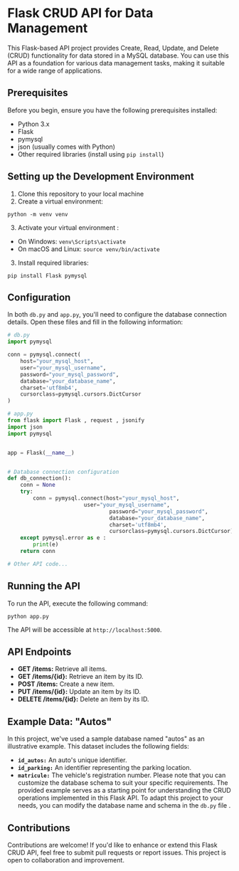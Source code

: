 # Flask CRUD API for Data Management

This Flask-based API project provides Create, Read, Update, and Delete (CRUD) functionality for data stored in a MySQL database. You can use this API as a foundation for various data management tasks, making it suitable for a wide range of applications.

## Prerequisites

Before you begin, ensure you have the following prerequisites installed:

- Python 3.x
- Flask
- pymysql
- json (usually comes with Python)
- Other required libraries (install using `pip install`)

## Setting up the Development Environment

1. Clone this repository to your local machine
2. Create a virtual environment:
 ```
python -m venv venv
```  
3. Activate your virtual environment :
   
- On Windows:
``
venv\Scripts\activate
``
- On macOS and Linux:
``
source venv/bin/activate
``
3. Install required libraries:
```
pip install Flask pymysql
```

## Configuration
In both `db.py` and `app.py`, you'll need to configure the database connection details. Open these files and fill in the following information:
```python
# db.py
import pymysql

conn = pymysql.connect(
    host="your_mysql_host",
    user="your_mysql_username",
    password="your_mysql_password",
    database="your_database_name",
    charset='utf8mb4',
    cursorclass=pymysql.cursors.DictCursor
)

```
```python
# app.py
from flask import Flask , request , jsonify
import json
import pymysql


app = Flask(__name__)


# Database connection configuration
def db_connection():
    conn = None
    try:
        conn = pymysql.connect(host="your_mysql_host",
    			       	user="your_mysql_username",
                               	password="your_mysql_password",
                               	database="your_database_name",
                               	charset='utf8mb4',
                                cursorclass=pymysql.cursors.DictCursor)
    except pymysql.error as e :
        print(e)
    return conn

# Other API code...

```
## Running the API
To run the API, execute the following command:
```
python app.py
```
The API will be accessible at `http://localhost:5000`.

## API Endpoints
- **GET /items:** Retrieve all items.
- **GET /items/{id}:** Retrieve an item by its ID.
- **POST /items:** Create a new item.
- **PUT /items/{id}:** Update an item by its ID.
- **DELETE /items/{id}:** Delete an item by its ID.
  
## Example Data: "Autos"
In this project, we've used a sample database named "autos" as an illustrative example. This dataset includes the following fields:
- **`id_autos:`** An auto's unique identifier.
- **`id_parking:`** An identifier representing the parking location.
- **`matricule:`** The vehicle's registration number.
 Please note that you can customize the database schema to suit your specific requirements. The provided example serves as a starting point for understanding the CRUD operations implemented in this Flask API. To adapt this project to your needs, you can modify the database name and schema in the `db.py` file .
  
## Contributions
Contributions are welcome! If you'd like to enhance or extend this Flask CRUD API, feel free to submit pull requests or report issues. This project is open to collaboration and improvement.
